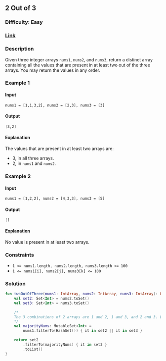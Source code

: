 ## 2 Out of 3
### Difficulty: Easy
### [Link](https://leetcode.com/problems/two-out-of-three/)

### Description
Given three integer arrays `nums1`, `nums2`, and `nums3`, return a distinct array containing all the values that are present in at least two out of the three arrays. You may return the values in any order.

### Example 1

#### Input
`nums1 = [1,1,3,2], nums2 = [2,3], nums3 = [3]`

#### Output
`[3,2]`

#### Explanation
The values that are present in at least two arrays are:
- 3, in all three arrays.
- 2, in `nums1` and `nums2`.

### Example 2

#### Input
`nums1 = [1,2,2], nums2 = [4,3,3], nums3 = [5]`

#### Output
`[]`

#### Explanation
No value is present in at least two arrays.

### Constraints
- `1 <= nums1.length, nums2.length, nums3.length <= 100`
- `1 <= nums1[i], nums2[j], nums3[k] <= 100`

### Solution

```kotlin
fun twoOutOfThree(nums1: IntArray, nums2: IntArray, nums3: IntArray): List<Int> {
    val set2: Set<Int> = nums2.toSet()
    val set3: Set<Int> = nums3.toSet()
    
    /*
    The 3 combinations of 2 arrays are 1 and 2, 1 and 3, and 2 and 3. Let majorityNums be used for the nums that are in at least 2 of the arrays. It'll start off with the nums that are in nums1 and either nums2 or nums3 or both. The nums that are in nums2 and nums3 will get added after.
    */
    val majorityNums: MutableSet<Int> = 
        nums1.filterTo(HashSet()) { it in set2 || it in set3 }
    
    return set2
        .filterTo(majorityNums) { it in set3 }
        .toList()
}
```
